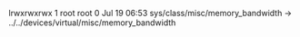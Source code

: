 lrwxrwxrwx 1 root root 0 Jul 19 06:53 sys/class/misc/memory_bandwidth -> ../../devices/virtual/misc/memory_bandwidth

